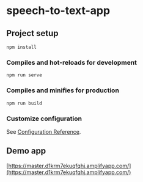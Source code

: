 # speech-to-text-app

## Project setup
```
npm install
```

### Compiles and hot-reloads for development
```
npm run serve
```

### Compiles and minifies for production
```
npm run build
```

### Customize configuration
See [Configuration Reference](https://cli.vuejs.org/config/).

## Demo app
[https://master.d1krm7ekuqfqhj.amplifyapp.com/](https://master.d1krm7ekuqfqhj.amplifyapp.com/)